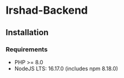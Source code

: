 # Irshad-Backend

## Installation
### Requirements
- PHP >= 8.0
- NodeJS LTS: 16.17.0 (includes npm 8.18.0)

